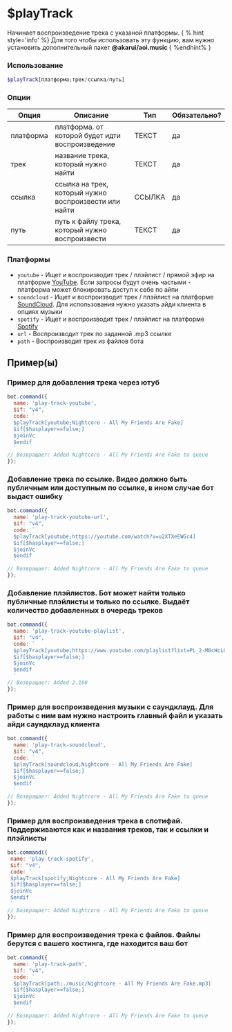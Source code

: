 
# $playTrack

Начинает воспроизведение трека с указаной платформы.
{ % hint style='info' %} Для того чтобы использовать эту функцию, вам нужно установить дополнительный пакет **@akarui/aoi.music** { %endhint% }

### Использование
 
```php
$playTrack[платформа;трек/ссылка/путь]
```

### Опции


| Опция | Описание | Тип | Обязательно? |
|--------|-------------|------|----------|
| платформа | платформа. от которой будет идти воспроизведение | ТЕКСТ | да |
| трек | название трека, который нужно найти | ТЕКСТ | да |
| ссылка | ссылка на трек, который нужно воспроизвести или найти | ССЫЛКА | да |
| путь | путь к файлу трека, который нужно воспроизвести | ТЕКСТ | да |


### Платформы
- `youtube` - Ищет и воспроизводит трек / плэйлист / прямой эфир на платформе [YouTube](https://youtube.com). Если запросы будут очень частыми - платформа может блокировать доступ к себе по айпи
- `soundcloud` - Ищет и воспроизводит трек / плэйлист на платформе [SoundCloud](https://soundcloud.com). Для использования нужно указать айди клиента в опциях музыки
- `spotify` - Ищет и воспроизводит трек / плэйлист на платформе [Spotify](https://spotify.com)
- `url` - Воспроизводит трек по заданной .mp3 ссылке
- `path` - Воспроизводит трек из файлов бота

## Пример(ы)
### Пример для добавления трека через ютуб
```javascript
bot.command({
  name: 'play-track-youtube',
  $if: "v4",
  code: `
  $playTrack[youtube;Nightcore - All My Friends Are Fake]
  $if[$hasplayer==false;]
  $joinVc
  $endif
  `
// Возвращает: Added Nightcore - All My Friends Are Fake to queue
});
```
### Добавление трека по ссылке. Видео должно быть публичным или доступным по ссылке, в ином случае бот выдаст ошибку
```javascript
bot.command({
  name: 'play-track-youtube-url',
  $if: "v4",
  code: `
  $playTrack[youtube;https://youtube.com/watch?v=u2XTXeEWGc4]
  $if[$hasplayer==false;]
  $joinVc
  $endif
  `
// Возвращает: Added Nightcore - All My Friends Are Fake to queue
});
```
### Добавление плэйлистов. Бот может найти только публичные плэйлисты и только по ссылке. Выдаёт количество добавленных в очередь треков
```javascript
bot.command({
  name: 'play-track-youtube-playlist',
  $if: "v4",
  code: `
  $playTrack[youtube;https://www.youtube.com/playlist?list=PL_2-M0cHcLO4PYOoiyq0PxOeHqGlhlnmQ]
  $if[$hasplayer==false;]
  $joinVc
  $endif
  `
// Возвращает: Added 2.180
});
```
 ### Пример для воспроизведения музыки с саундклауд. Для работы с ним вам нужно настроить главный файл и указать айди саундклауд клиента
```javascript
bot.command({
  name: 'play-track-soundcloud',
  $if: "v4",
  code: `
  $playTrack[soundcloud;Nightcore - All My Friends Are Fake]
  $if[$hasplayer==false;]
  $joinVc
  $endif
  `
// Возвращает: Added Nightcore - All My Friends Are Fake to queue
});
```
 ### Пример для воспроизведения трека в спотифай. Поддерживаются как и названия треков, так и ссылки и плэйлисты
 ```javascript
bot.command({
  name: 'play-track-spotify',
  $if: "v4",
  code: `
  $playTrack[spotify;Nightcore - All My Friends Are Fake]
  $if[$hasplayer==false;]
  $joinVc
  $endif
  `
// Возвращает: Added Nightcore - All My Friends Are Fake to queue
});
```
### Пример для воспроизведения трека с файлов. Файлы берутся с вашего хостинга, где находится ваш бот
```javascript
bot.command({
  name: 'play-track-path',
  $if: "v4",
  code: `
  $playTrack[path;./music/Nightcore - All My Friends Are Fake.mp3]
  $if[$hasplayer==false;]
  $joinVc
  $endif
  `
// Возвращает: Added Nightcore - All My Friends Are Fake to queue
});
```
